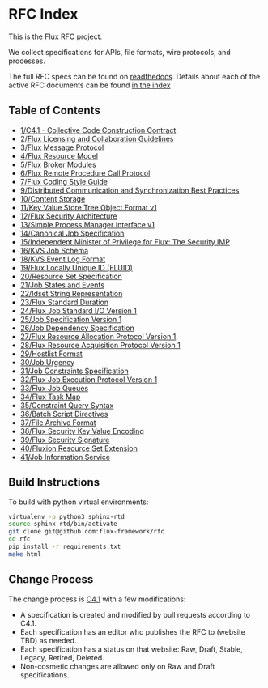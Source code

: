 RFC Index
=========

This is the Flux RFC project.

We collect specifications for APIs, file formats, wire protocols, and
processes.

The full RFC specs can be found on [readthedocs](https://flux-framework.readthedocs.io/projects/flux-rfc/en/latest).
Details about each of the active RFC documents can be found [in the index](index.rst)

Table of Contents
-----------------

- [1/C4.1 - Collective Code Construction Contract](spec_1.rst)
- [2/Flux Licensing and Collaboration Guidelines](spec_2.rst)
- [3/Flux Message Protocol](spec_3.rst)
- [4/Flux Resource Model](spec_4.rst)
- [5/Flux Broker Modules](spec_5.rst)
- [6/Flux Remote Procedure Call Protocol](spec_6.rst)
- [7/Flux Coding Style Guide](spec_7.rst)
- [9/Distributed Communication and Synchronization Best Practices](spec_9.rst)
- [10/Content Storage](spec_10.rst)
- [11/Key Value Store Tree Object Format v1](spec_11.rst)
- [12/Flux Security Architecture](spec_12.rst)
- [13/Simple Process Manager Interface v1](spec_13.rst)
- [14/Canonical Job Specification](spec_14.rst)
- [15/Independent Minister of Privilege for Flux: The Security IMP](spec_15.rst)
- [16/KVS Job Schema](spec_16.rst)
- [18/KVS Event Log Format](spec_18.rst)
- [19/Flux Locally Unique ID (FLUID)](spec_19.rst)
- [20/Resource Set Specification](spec_20.rst)
- [21/Job States and Events](spec_21.rst)
- [22/Idset String Representation](spec_22.rst)
- [23/Flux Standard Duration](spec_23.rst)
- [24/Flux Job Standard I/O Version 1](spec_24.rst)
- [25/Job Specification Version 1](spec_25.rst)
- [26/Job Dependency Specification](spec_26.rst)
- [27/Flux Resource Allocation Protocol Version 1](spec_27.rst)
- [28/Flux Resource Acquisition Protocol Version 1](spec_28.rst)
- [29/Hostlist Format](spec_29.rst)
- [30/Job Urgency](spec_30.rst)
- [31/Job Constraints Specification](spec_31.rst)
- [32/Flux Job Execution Protocol Version 1](spec_32.rst)
- [33/Flux Job Queues](spec_33.rst)
- [34/Flux Task Map](spec_34.rst)
- [35/Constraint Query Syntax](spec_35.rst)
- [36/Batch Script Directives](spec_36.rst)
- [37/File Archive Format](spec_37.rst)
- [38/Flux Security Key Value Encoding](spec_38.rst)
- [39/Flux Security Signature](spec_39.rst)
- [40/Fluxion Resource Set Extension](spec_40.rst)
- [41/Job Information Service](spec_41.rst)

Build Instructions
------------------

To build with python virtual environments:

```bash
virtualenv -p python3 sphinx-rtd
source sphinx-rtd/bin/activate
git clone git@github.com:flux-framework/rfc
cd rfc
pip install -r requirements.txt
make html
```


Change Process
--------------

The change process is [C4.1](spec_1.rst) with
a few modifications:

-   A specification is created and modified by pull requests according
    to C4.1.
-   Each specification has an editor who publishes the RFC to (website
    TBD) as needed.
-   Each specification has a status on that website: Raw, Draft, Stable,
    Legacy, Retired, Deleted.
-   Non-cosmetic changes are allowed only on Raw and Draft
    specifications.
